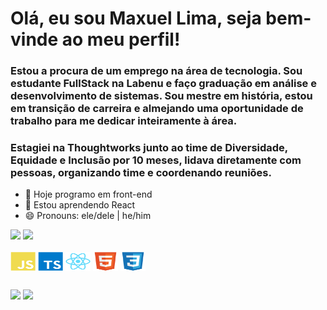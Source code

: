 # Olá, eu sou Maxuel Lima, seja bem-vinde ao meu perfil!
### Estou a procura de um emprego na área de tecnologia. Sou estudante FullStack na Labenu e faço graduação em análise e desenvolvimento de sistemas. Sou mestre em história, estou em transição de carreira e almejando uma oportunidade de trabalho para me dedicar inteiramente à área.
### Estagiei na Thoughtworks junto ao time de Diversidade, Equidade e Inclusão por 10 meses, lidava diretamente com pessoas, organizando time e coordenando reuniões.

- 🔭 Hoje programo em front-end
- 🌱 Estou aprendendo React
- 😄 Pronouns: ele/dele | he/him

 <div> 
<img height ="180em" src = "https://github-readme-stats.vercel.app/api?username=maxuellima&show_icons=true&theme=algolia"/>
<img height ="180em" src = "https://github-readme-stats.vercel.app/api/top-langs/?username=anuraghazra&layout=compact&theme=algolia"/>
</div>
<div style="display: inline_block"><br>
  <img align="center" alt="Max-Js" height="30" width="40" src="https://raw.githubusercontent.com/devicons/devicon/master/icons/javascript/javascript-plain.svg">
  <img align="center" alt="Max-Ts" height="30" width="40" src="https://raw.githubusercontent.com/devicons/devicon/master/icons/typescript/typescript-plain.svg">
  <img align="center" alt="Max-React" height="30" width="40" src="https://raw.githubusercontent.com/devicons/devicon/master/icons/react/react-original.svg">
  <img align="center" alt="Max-HTML" height="30" width="40" src="https://raw.githubusercontent.com/devicons/devicon/master/icons/html5/html5-original.svg">
  <img align="center" alt="Max-CSS" height="30" width="40" src="https://raw.githubusercontent.com/devicons/devicon/master/icons/css3/css3-original.svg">
</div>

##
<div>
 <a href="https://www.linkedin.com/in/maxuel-lima/" target="_blank"><img src="https://img.shields.io/badge/-LinkedIn-%230077B5?style=for-the-badge&logo=linkedin&logoColor=white" target="_blank"></a> 
  <a href = "mailto:maxuellima20@gmail.com"><img src="https://img.shields.io/badge/-Gmail-%23333?style=for-the-badge&logo=gmail&logoColor=white" target="_blank"></a>
</div>

